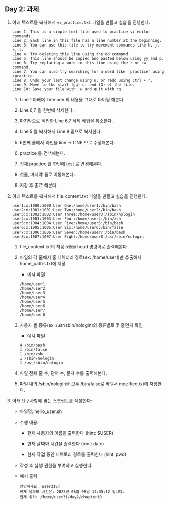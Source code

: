 ## Day 2: 과제



1. 아래 텍스트를 복사해서 `vi_practice.txt` 파일을 만들고 실습을 진행한다.

    ```
    Line 1: This is a simple text file used to practice vi editor commands.
    Line 2: Each line in this file has a line number at the beginning.
    Line 3: You can use this file to try movement commands like h, j, k, l.
    Line 4: Try deleting this line using the dd command.
    Line 5: This line should be copied and pasted below using yy and p.
    Line 6: Try replacing a word in this line using the r or cw command.
    Line 7: You can also try searching for a word like 'practice' using /practice.
    Line 8: Undo your last change using u, or redo using Ctrl + r.
    Line 9: Move to the start (gg) or end (G) of the file.
    Line 10: Save your file with :w and quit with :q
    ```

    1. Line 1 아래에 Line one 의 내용을 그대로 타이핑 해본다.

    2. Line 6,7 을 한번에 삭제한다.

    3. 마지막으로 작업한 Line 6,7 삭제 작업을 취소한다.

    4. Line 5 를 복사해서 Line 8 밑으로 복사한다.

    5. 6번째 줄에서 라인을 line -> LINE 으로 수정해본다.

    6. practice 를 검색해본다.

    7. 전체 practice 를 한번에 test 로 변경해본다.

    8. 첫줄, 마지막 줄로 이동해본다.

    9. 저장 후 종료 해본다.

2. 아래 텍스트를 복사해서 file_content.txt 파일을 만들고 실습을 진행한다.

    ```
    user1:x:1000:1000:User One:/home/user1:/bin/bash
    user2:x:1001:1001:User Two:/home/user2:/bin/bash
    user3:x:1002:1002:User Three:/home/user3:/sbin/nologin
    user4:x:1003:1003:User Four:/home/user4:/bin/zsh
    user5:x:1004:1004:User Five:/home/user5:/bin/bash
    user6:x:1005:1005:User Six:/home/user6:/bin/false
    user7:x:1006:1006:User Seven:/home/user7:/bin/bash
    user8:x:1007:1007:User Eight:/home/user8:/usr/sbin/nologin
    ```

    1. file_content.txt의 처음 5줄을 head 명령어로 출력해본다.

    2. 파일의 각 줄에서 홈 디렉터리 경로(ex: /home/user1)만 추출해서 home_paths.txt에 저장
        - 예시 파일
        ```
        /home/user1
        /home/user2
        /home/user3
        /home/user4
        /home/user5
        /home/user6
        /home/user7
        /home/user8
        ```

    3. 사용자 셸 종류(ex: /usr/sbin/nologin)의 종류별로 몇 줄인지 확인
            
        - 예시 파일
        ```
        4 /bin/bash
        1 /bin/false
        1 /bin/zsh
        1 /sbin/nologin
        1 /usr/sbin/nologin
        ```

    4. 파일 전체 줄 수, 단어 수, 문자 수를 출력해본다.

    5. 파일 내의 /sbin/nologin을 모두 /bin/false로 바꿔서 modified.txt에 저장한다.


3. 아래 요구사항에 맞는 스크립트를 작성한다:

    - 파일명: hello_user.sh

    - 수행 내용:

        - 현재 사용자의 이름을 출력한다 (hint: $USER)

        - 현재 날짜와 시간을 출력한다 (hint: date)

        - 현재 작업 중인 디렉토리 경로를 출력한다 (hint: pwd)

    - 작성 후 실행 권한을 부여하고 실행한다.

    - 예시 출력
        ```
        안녕하세요, user31님!
        현재 날짜와 시간은: 2025년 06월 08일 14:35:12 입니다.
        현재 위치: /home/user31/day2/chapter10
        ```
